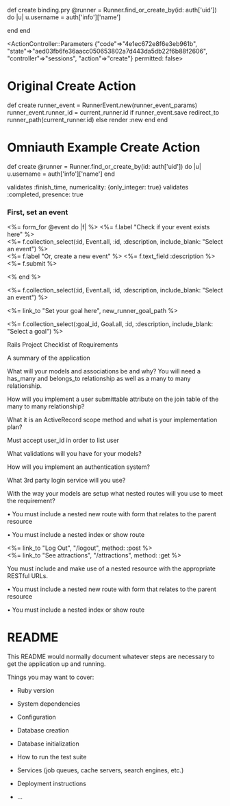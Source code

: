 def create
  binding.pry
  @runner = Runner.find_or_create_by(id: auth['uid']) do |u|
  u.username = auth['info']['name']

  end
end



<ActionController::Parameters
{"code"=>"4e1ec672e8f6e3eb961b",
  "state"=>"aed03fb6fe36aacc050653802a7d443da5db22f6b88f2606",
  "controller"=>"sessions",
  "action"=>"create"}
  permitted: false>



# Original Create Action

def create
  runner_event = RunnerEvent.new(runner_event_params)
  runner_event.runner_id = current_runner.id
  if runner_event.save
    redirect_to runner_path(current_runner.id)
  else
    render :new
  end
end

# Omniauth Example Create Action

def create
  @runner = Runner.find_or_create_by(id: auth['uid']) do |u|
  u.username = auth['info']['name']
end


validates :finish_time, numericality: {only_integer: true}
validates :completed, presence: true


<h3>First, set an event</h3>

<%= form_for @event do |f| %>
  <%= f.label "Check if your event exists here" %>
  <br />
  <%= f.collection_select(:id, Event.all, :id, :description, include_blank: "Select an event") %>
  <br />
  <%= f.label "Or, create a new event" %>
  <%= f.text_field :description %>
  <br />
  <%= f.submit %>

<% end %>




<%= f.collection_select(:id, Event.all, :id, :description, include_blank: "Select an event") %>
<br />



<%= link_to "Set your goal here", new_runner_goal_path %>

  <%= f.collection_select(:goal_id, Goal.all, :id, :description, include_blank: "Select a goal") %>









Rails Project Checklist of Requirements

A summary of the application

<!-- Run_Tracker will let runners keep track of their runs and running goals.  Users can document their runs,
assign them to their goals, and mark them off as completed. -->

What will your models and associations be and why? You will need a has_many and belongs_to relationship as well as a many to many relationship.

<!-- There are models for Runners, Runs, and Goals.  A Runner has many runs and a run belongs to a runner.  A runner has many goals, through runs.  A goal has many runners, through runs. -->

How will you implement a user submittable attribute on the join table of the many to many relationship?

<!-- Users will be able to submit the details of their run (distance, rating, etc.) through the New Run form. -->

What it is an ActiveRecord scope method and what is your implementation plan?

<!-- A scope method represents a database query that can be used as a method.
A couple ideas for scope methods in my app are:
Run.long_distance finds runs over a particular distance
Goal.accomplished finds all of the completed goals --> Must accept user_id in order to list user

What validations will you have for your models?

<!-- Runners will have validations for presence of name, uniqueness of username, and password.
Runs will have validations that all fields were entered with appropriate datatypes.
Goals will have validations that all fields have been entered with appropriate datatypes. -->

How will you implement an authentication system?

<!-- Password authentication will be handled with has_secure_password.  Helper methods will ensure
that protected resources are only shown to the correct users. -->

What 3rd party login service will you use?

<!-- I plan to use Github. -->

With the way your models are setup what nested routes will you use to meet the requirement?

• You must include a nested new route with form that relates to the parent resource

<!-- The "new run" form is nested within the Runners show page. Logging a run will automatically
assign the runner_id. -->

• You must include a nested index or show route

<!-- The Runners show page features an index view of all the runner's goals. -->

<%= link_to "Log Out", "/logout", method: :post %>
<br />
<%= link_to "See attractions", "/attractions", method: :get %>


You must include and make use of a nested resource with the appropriate RESTful URLs.

• You must include a nested new route with form that relates to the parent resource

• You must include a nested index or show route

# README

This README would normally document whatever steps are necessary to get the
application up and running.

Things you may want to cover:

* Ruby version

* System dependencies

* Configuration

* Database creation

* Database initialization

* How to run the test suite

* Services (job queues, cache servers, search engines, etc.)

* Deployment instructions

* ...
